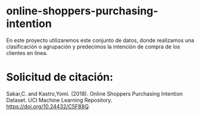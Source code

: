 # online-shoppers-purchasing-intention
En este proyecto utilizaremos este conjunto de datos, donde realizamos una clasificación o agrupación y predecimos la intención de compra de los clientes en línea.

# Solicitud de citación:
Sakar,C. and Kastro,Yomi. (2018). Online Shoppers Purchasing Intention Dataset. UCI Machine Learning Repository. https://doi.org/10.24432/C5F88Q.
